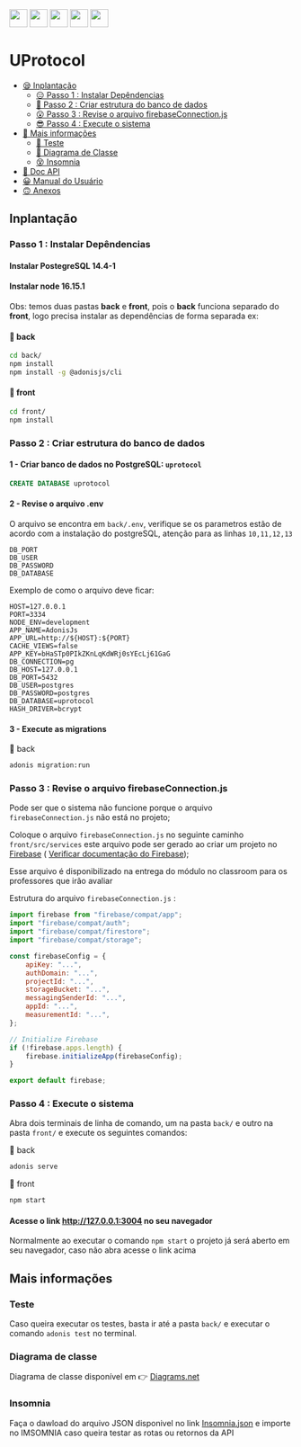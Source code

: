 <div> 
<img src="https://forthebadge.com/images/badges/0-percent-optimized.svg" height="32"/>
<img src="https://forthebadge.com/images/badges/works-on-my-machine.svg" height="32"/>
<img src="https://forthebadge.com/images/badges/designed-in-ms-paint.svg" height="32"/>
<img src="https://forthebadge.com/images/badges/it-works-why.svg" height="32"/>
<img src="https://forthebadge.com/images/badges/powered-by-black-magic.svg" height="32"/>
</div>

# UProtocol

- [😪 Inplantação](#inplantação)
    - [😑 Passo 1 : Instalar Depêndencias](#passo-1--instalar-depêndencias)
    - [🤨 Passo 2 : Criar estrutura do banco de dados](#passo-2--criar-estrutura-do-banco-de-dados)
    - [😮 Passo 3 : Revise o arquivo firebaseConnection.js](#passo-3--revise-o-arquivo-firebaseconnectionjs)
    - [😎 Passo 4 : Execute o sistema](#passo-4--execute-o-sistema)
- [🧐 Mais informações](#mais-informações)
    - [🥺 Teste](#teste)
    - [🤪 Diagrama de Classe](#diagrama-de-classe)
    - [😵 Insomnia](#insomnia)
- [🤔 Doc API](https://github.com/r4f4siqueira/UProtocol/tree/master/back#api-doc)
- [😀 Manual do Usuário](https://github.com/r4f4siqueira/UProtocol/wiki/Manual-do-Usu%C3%A1rio)
- [🙃 Anexos](https://github.com/r4f4siqueira/UProtocol/tree/master/docs)

## Inplantação
### Passo 1 : Instalar Depêndencias


#### Instalar PostegreSQL 14.4-1
#### Instalar node 16.15.1

Obs: temos duas pastas **back** e **front**, pois o **back** funciona separado do **front**, logo precisa instalar as dependências de forma separada ex:

#### 📂 back
```bash
cd back/
npm install
npm install -g @adonisjs/cli
```
#### 📂 front
```bash
cd front/
npm install
```

### Passo 2 : Criar estrutura do banco de dados

#### 1 - Criar banco de dados no PostgreSQL: `uprotocol`

```SQL
CREATE DATABASE uprotocol
```


#### 2 - Revise o arquivo **.env**

O arquivo se encontra em `back/.env`, verifique se os parametros estão de acordo com a instalação do postgreSQL, atenção para as linhas `10,11,12,13`
```
DB_PORT
DB_USER
DB_PASSWORD
DB_DATABASE
```
Exemplo de como o arquivo deve ficar:
```
HOST=127.0.0.1
PORT=3334
NODE_ENV=development
APP_NAME=AdonisJs
APP_URL=http://${HOST}:${PORT}
CACHE_VIEWS=false
APP_KEY=bHaSTp0PIkZKnLqKdWRj0sYEcLj61GaG
DB_CONNECTION=pg
DB_HOST=127.0.0.1
DB_PORT=5432
DB_USER=postgres
DB_PASSWORD=postgres
DB_DATABASE=uprotocol
HASH_DRIVER=bcrypt
```


#### 3 - Execute as **migrations**

📂 back
```bash
adonis migration:run
```


### Passo 3 : Revise o arquivo **firebaseConnection.js**

Pode ser que o sistema não funcione porque o arquivo `firebaseConnection.js` não está no projeto;

Coloque o arquivo `firebaseConnection.js` no seguinte caminho `front/src/services`  este arquivo pode ser gerado ao criar um projeto no [Firebase](https://firebase.google.com/ "Firebase") ( [Verificar documentação do Firebase](https://firebase.google.com/docs/web/setup "Documentation"));

Esse arquivo é disponibilizado na entrega do módulo no classroom para os professores que irão avaliar 


Estrutura do arquivo `firebaseConnection.js` :

```javascript
import firebase from "firebase/compat/app";
import "firebase/compat/auth";
import "firebase/compat/firestore";
import "firebase/compat/storage";

const firebaseConfig = {
    apiKey: "...",
    authDomain: "...",
    projectId: "...",
    storageBucket: "...",
    messagingSenderId: "...",
    appId: "...",
    measurementId: "...",
};

// Initialize Firebase
if (!firebase.apps.length) {
    firebase.initializeApp(firebaseConfig);
}

export default firebase;
```


### Passo 4 : Execute o sistema
Abra dois terminais de linha de comando, um na pasta `back/` e outro na pasta `front/` e execute os seguintes comandos:

📂 back
```bash
adonis serve
```
📂 front
```bash
npm start
```
#### Acesse o link http://127.0.0.1:3004 no seu navegador
Normalmente ao executar o comando `npm start` o projeto já será aberto em seu navegador, caso não abra acesse o link acima

## Mais informações

### Teste
Caso queira executar os testes, basta ir até a pasta `back/` e executar o comando `adonis test` no terminal.

### Diagrama de classe
Diagrama de classe disponível em 👉 [Diagrams.net](https://drive.google.com/file/d/1U-_OeJ8yAzngDXw-WTMy6UktqwE2nO1h/view?usp=sharing)

### Insomnia
Faça o dawload do arquivo JSON disponivel no link [Insomnia.json](/docs/Insomnia.json) e importe no IMSOMNIA caso queira testar as rotas ou retornos da API

